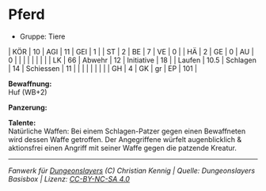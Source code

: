 # Pferd  
- Gruppe: Tiere  

| KÖR    | 10   | AGI      | 11 | GEI        | 1   |
| ST     | 2    | BE       | 7  | VE         | 0   |
| HÄ     | 2    | GE       | 0  | AU         | 0   |
|        |      |          |    |            |     |
| LK     | 66   | Abwehr   | 12 | Initiative | 18  |
| Laufen | 10.5 | Schlagen | 14 | Schiessen  | 11  |
|        |      |          |    |            |     |
| GH     | 4    | GK       | gr | EP         | 101 |


**Bewaffnung:**  
Huf (WB+2)

**Panzerung:**  


**Talente:**  
Natürliche Waffen: Bei einem Schlagen-Patzer gegen einen Bewaffneten wird dessen Waffe getroffen. Der Angegriffene würfelt augenblicklich & aktionsfrei einen Angriff mit seiner Waffe gegen die patzende Kreatur.





___
*Fanwerk für [Dungeonslayers](https://www.dungeonslayers.net/) (C) Christian Kennig | Quelle: Dungeonslayers Basisbox | Lizenz: [CC-BY-NC-SA 4.0](https://creativecommons.org/licenses/by-nc-sa/4.0/deed.de)*